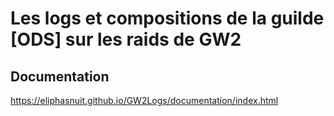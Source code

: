 # Les logs et compositions de la guilde [ODS] sur les raids de GW2
## Documentation
https://eliphasnuit.github.io/GW2Logs/documentation/index.html
